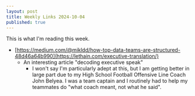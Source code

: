 ```yaml
---
layout: post
title: Weekly Links 2024-10-04
published: true
---
```


This is what I'm reading this week.

- [https://medium.com/@mikldd/how-top-data-teams-are-structured-48d46a64b990](https://lethain.com/executive-translation/)
  - An interesting article "decoding executive speak"
    - I won't say I'm particularly adept at this, but I am getting better in large part due to my High School Football Offensive Line Coach John Belyea. I was a team captain and I routinely
      had to help my teammates do "what coach meant, not what he said".
